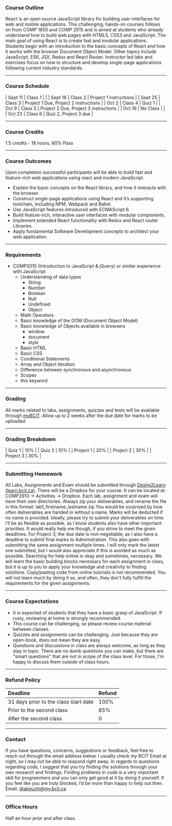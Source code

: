 ### Course Outline
React is an open source JavaScript library for building user interfaces for web and mobile applications.
This challenging, hands-on courses follows on from COMP 1850 and COMP 2015 and is aimed at students who already understand how to build web pages with HTML5, CSS3 and JavaScript.
The main goal of using React is to create fast and modular applications. Students begin with an introduction to the basic concepts of React and how it works with the browser Document Object Model. Other topics include JavaScript, ES6, JSX, Redux and React Router.
Instructor led labs and exercises focus on how to structure and develop single-page applications following current industry standards.

---

### Course Schedule

| Sept 11 | Class 1  |                                                |
| Sept 18 | Class 2  | Project 1 instructions                         |
| Sept 25 | Class 3  | Project 1 Due,  Project 2 instructions         |
| Oct 2   | Class 4  | Quiz 1                                         |
| Oct 9   | Class 5  | Project 2 Due, Project 3 instructions          |
| Oct 16  | No Class |                                                |
| Oct 23  | Class 6  | Quiz 2, Project 3 due                          |

---

### Course Credits
1.5 credits - 18 hours, 60% Pass

---

### Course Outcomes
Upon completion successful participants will be able to build fast and feature-rich web applications using react and modern JavaScript.

- Explain the basic concepts on the React library, and how it interacts with the browser.
- Construct single-page applications using React and it’s supporting toolchain, including NPM, Webpack and Babel.
- Use JavaScript features introduced with ECMAScript 6.
- Build feature-rich, interactive user interfaces with modular components.
- Implement extended React functionality with Redux and React router Libraries.
- Apply fundamental Software Development concepts to architect your web application.

---

### Requirements
- COMP2015 (Introduction to JavaScript & jQuery) or similar experience with JavaScript
  - Understanding of data types
    - String
    - Number
    - Boolean
    - Null
    - Undefined
    - Object
  - Math Operators
  - Basic knowledge of the DOM (Document Object Model)
  - Basic knowledge of Objects available in browsers
    - window
    - document
    - style
  - Basic HTML
  - Basic CSS
  - Conditional Statements
  - Array and Object iteration
  - Difference between synchronous and asynchronous
  - Scopes
  - this keyword

---

### Grading
All marks related to labs, assignments, quizzes and tests will be available through [myBCIT](my.bcit.ca). Allow up to 2 weeks after the due date for marks to be uploaded.

---

### Grading Breakdown

| Quiz 1      | 10%   |
| Quiz 2      | 10%   |
| Project 1   | 20%   |
| Project 2   | 30%   |
| Project 3   | 30%   |

---

### Submitting Homework
All Labs, Assignments and Exam should be submitted through [Desire2Learn (learn.bcit.ca)](learn.bcit.ca).
There will be a Dropbox for your course. It can be located at: COMP2913 -> Activities -> Dropbox. Each lab, assignment and exam will have their own directories. Always zip your deliverables, and rename the file in this format: lab1_firstname_lastname.zip
You would be surprised by how often deliverables are handed in without a name. Marks will be deducted if no name is provided.
Ideally, please try to submit your deliverables on time. I’ll be as flexible as possible, as I know students also have other important priorities. It would really help me though, if you strive to meet the given deadlines. For Project 3, the due date is non-negotiable, as I also have a deadline to submit final marks to Administration.
This also goes with submitting the same assignment multiple times. I will only mark the latest one submitted, but I would also appreciate if this is avoided as much as possible.
Searching for help online is okay and sometimes, necessary. We will learn the basic building blocks necessary for each assignment in class, but it is up to you to apply your knowledge and creativity to finding solutions.
Copy/pasting code from online tutorials is not recommended. You will not learn much by doing it so, and often, they don't fully fulfill the requirements for the given assignments.

---

### Course Expectations
- It is expected of students that they have a basic grasp of JavaScript. If rusty, reviewing at home is strongly recommended.
- This course can be challenging, so please review course material between classes.
- Quizzes and assignments can be challenging. Just because they are open-book, does not mean they are easy.
- Questions and discussions in class are always welcome, as long as they stay in topic. There are no dumb questions you can make, but there are "smart questions" that are not in scope of the class level. For those, I'm happy to discuss them outside of class hours.

---

### Refund Policy

| Deadline                              | Refund |
| :------------------------------------ | :----- |
| 31 days prior to the class start date | 100%   |
| Prior to the second class             | 85%    |
| After the second class                | 0      |

---

### Contact
If you have questions, concerns, suggestions or feedback, feel free to reach out through the email address below. I usually check my BCIT Email at night, so I may not be able to respond right away.
In regards to questions regarding code, I suggest that you try finding the solutions through your own research and findings. Finding problems in code is a very important skill for programmers and you can only get good at it by doing it yourself. If you feel like you are truly blocked, I’d be more than happy to help out then.
Email: [dtakeuchi@my.bcit.ca](mailto:dtakeuchi@my.bcit.ca)

---

### Office Hours
Half an hour prior and after class.
